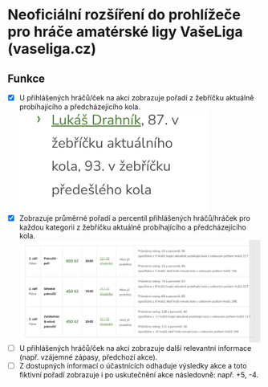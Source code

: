 # Neoficiální rozšíření do prohlížeče pro hráče amatérské ligy VašeLiga (vaseliga.cz)

## Funkce

- [x] U přihlášených hráčů/ček na akci zobrazuje pořadí z žebříčku aktuálně probíhajícího a předcházejícího kola.
![preview](https://github.com/ldrahnik/vase-liga/blob/master/preview/preview_player_stats_on_event_detail.png)
- [x] Zobrazuje průměrné pořadí a percentil přihlášených hráčů/hráček pro každou kategorii z žebříčku aktuálně probíhajícího a předcházejícího kola.
![preview](https://github.com/ldrahnik/vase-liga/blob/master/preview/preview_average_players_percentil_for_each_event_skill_group.png)
- [ ] U přihlášených hráčů/ček na akci zobrazuje další relevantní informace (např. vzájemné zápasy, předchozí akce).
- [ ] Z dostupných informací o účastnících odhaduje výsledky akce a toto fiktivní pořadí zobrazuje i po uskutečnění akce následovně: např. +5, -4.
